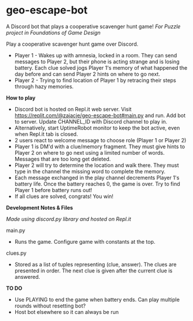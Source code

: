 # geo-escape-bot
A Discord bot that plays a cooperative scavenger hunt game! *For Puzzle project in Foundations of Game Design*

Play a cooperative scavenger hunt game over Discord.
 - Player 1 - Wakes up with amnesia, locked in a room. They can send messages to Player 2, but their phone is acting strange and is losing battery. Each clue solved jogs Player 1's memory of what happened the day before and can send Player 2 hints on where to go next.
 - Player 2 - Trying to find location of Player 1 by retracing their steps through hazy memories.

**How to play**
- Discord bot is hosted on Repl.it web server. Visit https://replit.com/@zajacje/geo-escape-bot#main.py and run. Add bot to server. Update CHANNEL_ID with Discord channel to play in. 
- Alternatively, start UptimeRobot monitor to keep the bot active, even when Repl.it tab is closed.
- 2 users react to welcome message to choose role (Player 1 or Player 2)
- Player 1 is DM'd with a clue/memory fragment. They must give hints to Player 2 on where to go next using a limited number of words. Messages that are too long get deleted.
- Player 2 will try to determine the location and walk there. They must type in the channel the missing word to complete the memory.
- Each message exchanged in the play channel decrements Player 1's battery life. Once the battery reaches 0, the game is over. Try to find Player 1 before battery runs out!
- If all clues are solved, congrats! You win!

**Development Notes & Files**

*Made using discord.py library and hosted on Repl.it*

main.py
 - Runs the game. Configure game with constants at the top.


clues.py
 - Stored as a list of tuples representing (clue, answer). The clues are presented in order. The next clue is given after the current clue is answered.


**TO DO**
- Use PLAYING to end the game when battery ends. Can play multiple rounds without resetting bot?
- Host bot elsewhere so it can always be run
